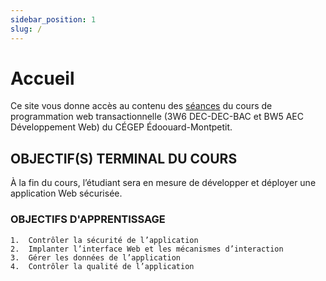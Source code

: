 ```yaml
---
sidebar_position: 1
slug: /
---
```


# Accueil

Ce site vous donne accès au contenu des [séances](/docs/01-cours/01-rencontre1.1.md) du cours de programmation web transactionnelle (3W6 DEC-DEC-BAC et BW5 AEC Développement Web) du CÉGEP Édoouard-Montpetit.

## OBJECTIF(S) TERMINAL DU COURS
À la fin du cours, l’étudiant sera en mesure de développer et déployer une application Web sécurisée.

### OBJECTIFS D'APPRENTISSAGE
    1.	Contrôler la sécurité de l’application
    2.	Implanter l’interface Web et les mécanismes d’interaction
    3.	Gérer les données de l’application
    4.	Contrôler la qualité de l’application
